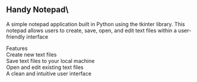 ## Handy Notepad\
A simple notepad application built in Python using the tkinter library. This notepad allows users to create, save, open, and edit text files within a user-friendly interface

Features\
Create new text files\
Save text files to your local machine\
Open and edit existing text files\
A clean and intuitive user interface
